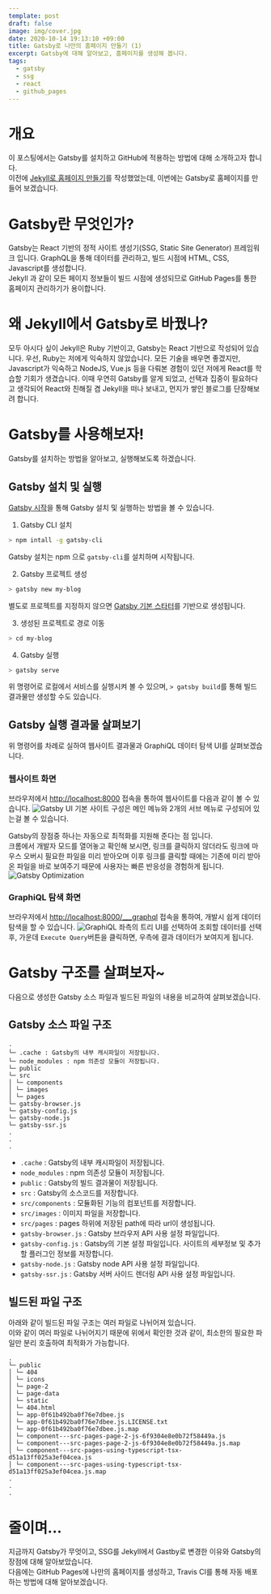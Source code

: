 ```yaml
---
template: post
draft: false
image: img/cover.jpg
date: 2020-10-14 19:13:10 +09:00
title: Gatsby로 나만의 홈페이지 만들기 (1)
excerpt: Gatsby에 대해 알아보고, 홈페이지를 생성해 봅니다.
tags:
  - gatsby
  - ssg
  - react
  - github_pages
---
```


# 개요
이 포스팅에서는 Gatsby를 설치하고 GitHub에 적용하는 방법에 대해 소개하고자 합니다.  
이전에 [Jekyll로 홈페이지 만들기](/development/install-jekyll)를 작성했었는데, 이번에는 Gatsby로 홈페이지를 만들어 보겠습니다.

# Gatsby란 무엇인가?
Gatsby는 React 기반의 정적 사이트 생성기(SSG, Static Site Generator) 프레임워크 입니다. GraphQL을 통해 데이터를 관리하고, 빌드 시점에 HTML, CSS, Javascript를 생성합니다.  
Jekyll 과 같이 모든 페이지 정보들이 빌드 시점에 생성되므로 GitHub Pages를 통한 홈페이지 관리하기가 용이합니다.

# 왜 Jekyll에서 Gatsby로 바꿨나?
모두 아시다 싶이 Jekyll은 Ruby 기반이고, Gatsby는 React 기반으로 작성되어 있습니다. 우선, Ruby는 저에게 익숙하지 않았습니다.
모든 기술을 배우면 좋겠지만, Javascript가 익숙하고 NodeJS, Vue.js 등을 다뤄본 경험이 있던 저에게 React를 학습할 기회가 생겼습니다.
이때 우연히 Gatsby를 알게 되었고, 선택과 집중이 필요하다고 생각되어 React와 친해질 겸 Jekyll을 떠나 보내고, 먼지가 쌓인 블로그를 단장해보려 합니다.

# Gatsby를 사용해보자!
Gatsby를 설치하는 방법을 알아보고, 실행해보도록 하겠습니다.

## Gatsby 설치 및 실행
[Gatsby 시작](https://www.gatsbyjs.com/docs/quick-start)을 통해 Gatsby 설치 및 실행하는 방법을 볼 수 있습니다.
 
1. Gatsby CLI 설치
```bash
> npm intall -g gatsby-cli
```
Gatsby 설치는 npm 으로 `gatsby-cli`를 설치하며 시작됩니다.

2. Gatsby 프로젝트 생성
```bash
> gatsby new my-blog
```
별도로 프로젝트를 지정하지 않으면 [Gatsby 기본 스타터](https://github.com/gatsbyjs/gatsby-starter-default)를 기반으로 생성됩니다.

3. 생성된 프로젝트로 경로 이동
```bash
> cd my-blog
```

4. Gatsby 실행
```bash
> gatsby serve
```
위 명령어로 로컬에서 서비스를 실행시켜 볼 수 있으며, `> gatsby build`를 통해 빌드 결과물만 생성할 수도 있습니다.

## Gatsby 실행 결과물 살펴보기
위 명령어를 차례로 실하여 웹사이트 결과물과 GraphiQL 데이터 탐색 UI를 살펴보겠습니다.

### 웹사이트 화면
브라우저에서 [http://localhost:8000](http://localhost:8000) 접속을 통하여 웹사이트를 다음과 같이 볼 수 있습니다.
![Gatsby UI](img/gatsby-ui.png)
기본 사이트 구성은 메인 메뉴와 2개의 서브 메뉴로 구성되어 있는걸 볼 수 있습니다.

Gatsby의 장점중 하나는 자동으로 최적화를 지원해 준다는 점 입니다.  
크롬에서 개발자 모드를 열어놓고 확인해 보시면, 링크를 클릭하지 않더라도 링크에 마우스 오버시 필요한 파일을 미리 받아오며
이후 링크를 클릭할 때에는 기존에 미리 받아온 파일을 바로 보여주기 때문에 사용자는 빠른 반응성을 경험하게 됩니다.
![Gatsby Optimization](img/gatsby-optimization.gif)

### GraphiQL 탐색 화면
브라우저에서 [http://localhost:8000/___graphql](http://localhost:8000/___graphql) 접속을 통하여, 개발시 쉽게 데이터 탐색을 할 수 있습니다.
![GraphiQL](img/graphiql-ui.png) 
좌측의 트리 UI를 선택하여 조회할 데이터를 선택 후, 가운데 `Execute Query`버튼을 클릭하면, 우측에 결과 데이터가 보여지게 됩니다.


# Gatsby 구조를 살펴보자~
다음으로 생성한 Gatsby 소스 파일과 빌드된 파일의 내용을 비교하여 살펴보겠습니다.

## Gatsby 소스 파일 구조
```text
.
└─ .cache : Gatsby의 내부 캐시파일이 저장됩니다.
└─ node_modules : npm 의존성 모듈이 저장됩니다.
└─ public
└─ src
│ └─ components
│ └─ images
│ └─ pages
└─ gatsby-browser.js
└─ gatsby-config.js
└─ gatsby-node.js
└─ gatsby-ssr.js
.
.
.
```
- `.cache` : Gatsby의 내부 캐시파일이 저장됩니다.
- `node_modules` : npm 의존성 모듈이 저장됩니다.
- `public` : Gatsby의 빌드 결과물이 저장됩니다.
- `src` : Gatsby의 소스코드를 저장합니다.
- `src/components` : 모듈화된 기능의 컴포넌트를 저장합니다.
- `src/images` : 이미지 파일을 저장합니다.
- `src/pages` : pages 하위에 저장된 path에 따라 url이 생성됩니다.
- `gatsby-browser.js` : Gatsby 브라우저 API 사용 설정 파일입니다.
- `gatsby-config.js` : Gatsby의 기본 설정 파일입니다. 사이트의 세부정보 및 추가할 플러그인 정보를 저장합니다.
- `gatsby-node.js` : Gatsby node API 사용 설정 파일입니다.
- `gatsby-ssr.js` : Gatsby 서버 사이드 렌더링 API 사용 설정 파일입니다.

## 빌드된 파일 구조
아래와 같이 빌드된 파일 구조는 여러 파일로 나뉘어져 있습니다.  
이와 같이 여러 파일로 나뉘어지기 때문에 위에서 확인한 것과 같이, 최소한의 필요한 파일만 분리 호출하여 최적화가 가능합니다.
```text
.
└─ public
│ └─ 404
│ └─ icons
│ └─ page-2
│ └─ page-data
│ └─ static
│ └─ 404.html
│ └─ app-0f61b492ba0f76e7dbee.js
│ └─ app-0f61b492ba0f76e7dbee.js.LICENSE.txt
│ └─ app-0f61b492ba0f76e7dbee.js.map
│ └─ component---src-pages-page-2-js-6f9304e8e0b72f58449a.js
│ └─ component---src-pages-page-2-js-6f9304e8e0b72f58449a.js.map
│ └─ component---src-pages-using-typescript-tsx-d51a13ff025a3ef04cea.js
│ └─ component---src-pages-using-typescript-tsx-d51a13ff025a3ef04cea.js.map
.
.
.
```

# 줄이며...
지금까지 Gatsby가 무엇이고, SSG를 Jekyll에서 Gastby로 변경한 이유와 Gatsby의 장점에 대해 알아보았습니다.  
다음에는 GitHub Pages에 나만의 홈페이지를 생성하고, Travis CI를 통해 자동 배포하는 방법에 대해 알아보겠습니다.
